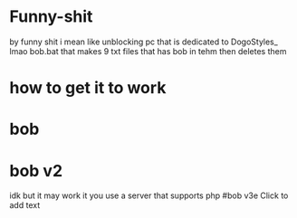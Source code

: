 # Funny-shit
by funny shit i mean like unblocking pc that is dedicated to DogoStyles_ lmao
bob.bat that makes 9 txt files that has bob in tehm then deletes them
# how to get it to work
# bob
# bob v2
idk but it may work it you use a server that supports php
#bob v3e
Click to add text